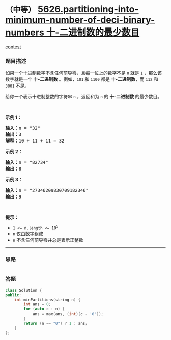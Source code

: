 # `（中等）` [5626.partitioning-into-minimum-number-of-deci-binary-numbers 十-二进制数的最少数目](https://leetcode-cn.com/problems/partitioning-into-minimum-number-of-deci-binary-numbers/)

[contest](https://leetcode-cn.com/contest/weekly-contest-219/problems/partitioning-into-minimum-number-of-deci-binary-numbers/)

### 题目描述
<div class="notranslate"><p>如果一个十进制数字不含任何前导零，且每一位上的数字不是 <code>0</code> 就是 <code>1</code> ，那么该数字就是一个 <strong>十-二进制数</strong> 。例如，<code>101</code> 和 <code>1100</code> 都是 <strong>十-二进制数</strong>，而 <code>112</code> 和 <code>3001</code> 不是。</p>

<p>给你一个表示十进制整数的字符串 <code>n</code> ，返回和为 <code>n</code> 的 <strong>十-二进制数 </strong>的最少数目。</p>

<p>&nbsp;</p>

<p><strong>示例 1：</strong></p>

<pre><strong>输入：</strong>n = "32"
<strong>输出：</strong>3
<strong>解释：</strong>10 + 11 + 11 = 32
</pre>

<p><strong>示例 2：</strong></p>

<pre><strong>输入：</strong>n = "82734"
<strong>输出：</strong>8
</pre>

<p><strong>示例 3：</strong></p>

<pre><strong>输入：</strong>n = "27346209830709182346"
<strong>输出：</strong>9
</pre>

<p>&nbsp;</p>

<p><strong>提示：</strong></p>

<ul>
	<li><code>1 &lt;= n.length &lt;= 10<sup>5</sup></code></li>
	<li><code>n</code> 仅由数字组成</li>
	<li><code>n</code> 不含任何前导零并总是表示正整数</li>
</ul>
</div>

---
### 思路
```
```



### 答题
``` C++
class Solution {
public:
    int minPartitions(string n) {
        int ans = 0;
        for (auto c : n) {
            ans = max(ans, (int)(c - '0'));
        }
        return (n == "0") ? 1 : ans;
    }
};
```




